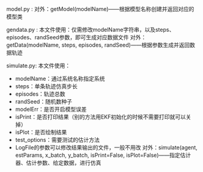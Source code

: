 model.py :
对外：getModel(modelName)——根据模型名称创建并返回对应的模型类

gendata.py :
本文件使用：仅需修改modelName字符串，以及steps、episodes、randSeed参数，即可生成对应数据文件
对外：getData(modelName, steps, episodes, randSeed)——根据参数生成并返回数据轨迹

simulate.py:
本文件使用：
- modelName：通过系统名称指定系统
- steps：单条轨迹仿真步长
- episodes：轨迹总数
- randSeed：随机数种子
- modelErr：是否开启模型误差
- isPrint：是否打印结果（别的方法用EKF初始化的时候不需要打印就可以关掉）
- isPlot：是否绘制结果
- test_options：需要测试的估计方法
- LogFile的参数可以修改结果输出的文件，一般不用改
对外：simulate(agent, estParams, x_batch, y_batch, isPrint=False, isPlot=False)——指定估计器、估计参数、给定数据，进行仿真